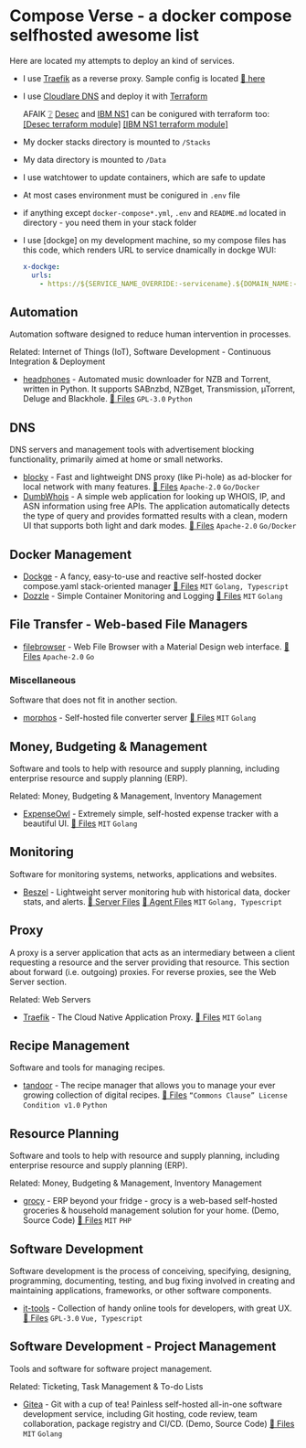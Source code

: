 # Compose Verse - a docker compose selfhosted awesome list

Here are located my attempts to deploy an kind of services.

- I use [Traefik](https://doc.traefik.io/traefik/) as a reverse proxy. Sample config is located [🔗 here](traefik/docker-compose.yml)
- I use [Cloudlare DNS](https://www.cloudflare.com/) and deploy it with [Terraform](https://www.terraform.io/)

  AFAIK [❔](https://www.wordnik.com/words/afaik) [Desec](https://desec.io/) and [IBM NS1](https://www.ibm.com/products/ns1-connect) can be conigured with terraform too: [\[Desec terraform module\]](https://registry.terraform.io/providers/Valodim/desec/latest/docs) [\[IBM NS1 terraform module\]](https://registry.terraform.io/providers/Valodim/desec/latest/docs)
- My docker stacks directory is mounted to `/Stacks`
- My data directory is mounted to `/Data`
- I use watchtower to update containers, which are safe to update
- At most cases environment must be conigured in `.env` file
- if anything except `docker-compose*.yml`, `.env` and `README.md` located in directory - you need them in your stack folder
- I use [dockge] on my development machine, so my compose files has this code, which renders URL to service dnamically in dockge WUI:

  ```yaml
  x-dockge:
    urls:
      - https://${SERVICE_NAME_OVERRIDE:-servicename}.${DOMAIN_NAME:-local}
  ```

## Automation

Automation software designed to reduce human intervention in processes.

Related: Internet of Things (IoT), Software Development - Continuous Integration & Deployment

- [headphones](https://github.com/rembo10/headphones) - Automated music downloader for NZB and Torrent, written in Python. It supports SABnzbd, NZBget, Transmission, µTorrent, Deluge and Blackhole.
  [🔗 Files](headphones/docker-compose.yml)
  `GPL-3.0`
  `Python`

## DNS

DNS servers and management tools with advertisement blocking functionality, primarily aimed at home or small networks.

- [blocky](https://github.com/0xERR0R/blocky) - Fast and lightweight DNS proxy (like Pi-hole) as ad-blocker for local network with many features.
  [🔗 Files](blocky/docker-compose.yml)
  `Apache-2.0`
  `Go/Docker`
- [DumbWhois](https://github.com/DumbWareio/DumbWhoIs) - A simple web application for looking up WHOIS, IP, and ASN information using free APIs. The application automatically detects the type of query and provides formatted results with a clean, modern UI that supports both light and dark modes.
  [🔗 Files](dumbwhois/docker-compose.yml)
  `Apache-2.0`
  `Go/Docker`

## Docker Management

- [Dockge](https://github.com/louislam/dockge) - A fancy, easy-to-use and reactive self-hosted docker compose.yaml stack-oriented manager
  [🔗 Files](dockge/docker-compose.yml)
  `MIT`
  `Golang, Typescript`
- [Dozzle](https://dozzle.dev/) - Simple Container Monitoring and Logging
  [🔗 Files](dozzle/docker-compose.yml)
  `MIT`
  `Golang`

## File Transfer - Web-based File Managers

- [filebrowser](https://github.com/filebrowser/filebrowser) - Web File Browser with a Material Design web interface.
  [🔗 Files](filebrowser/docker-compose.yml)
  `Apache-2.0`
  `Go`

### Miscellaneous

Software that does not fit in another section.

- [morphos](https://github.com/danvergara/morphos) - Self-hosted file converter server
  [🔗 Files](morphos/docker-compose.yml)
  `MIT`
  `Golang`


## Money, Budgeting & Management

Software and tools to help with resource and supply planning, including enterprise resource and supply planning (ERP).

Related: Money, Budgeting & Management, Inventory Management

- [ExpenseOwl](https://github.com/Tanq16/ExpenseOwl) - Extremely simple, self-hosted expense tracker with a beautiful UI.
  [🔗 Files](ExpenseOwl/docker-compose.yml)
  `MIT`
  `Golang`

## Monitoring

Software for monitoring systems, networks, applications and websites.

- [Beszel](https://github.com/henrygd/beszel) - Lightweight server monitoring hub with historical data, docker stats, and alerts.
  [🔗 Server Files](beszel-server/docker-compose.yml)
  [🔗 Agent Files](beszel-agent/docker-compose.yml)
  `MIT`
  `Golang, Typescript`

## Proxy

A proxy is a server application that acts as an intermediary between a client requesting a resource and the server providing that resource. This section about forward (i.e. outgoing) proxies. For reverse proxies, see the Web Server section.

Related: Web Servers

- [Traefik](https://github.com/traefik/traefik) - The Cloud Native Application Proxy.
  [🔗 Files](traefik/docker-compose.yml)
  `MIT`
  `Golang`

## Recipe Management

Software and tools for managing recipes.

- [tandoor](https://tandoor.dev/) - The recipe manager that allows you to manage your ever growing collection of digital recipes.
  [🔗 Files](tandoor/docker-compose.yml)
  `“Commons Clause” License Condition v1.0`
  `Python`

## Resource Planning

Software and tools to help with resource and supply planning, including enterprise resource and supply planning (ERP).

Related: Money, Budgeting & Management, Inventory Management

- [grocy](https://grocy.info/) - ERP beyond your fridge - grocy is a web-based self-hosted groceries & household management solution for your home. (Demo, Source Code)
  [🔗 Files](grocy/docker-compose.yml)
  `MIT`
  `PHP`

## Software Development


Software development is the process of conceiving, specifying, designing, programming, documenting, testing, and bug fixing involved in creating and maintaining applications, frameworks, or other software components.

- [it-tools](https://github.com/CorentinTh/it-tools) - Collection of handy online tools for developers, with great UX.
  [🔗 Files](it-tools/docker-compose.yml)
  `GPL-3.0`
  `Vue, Typescript`

## Software Development - Project Management

Tools and software for software project management.

Related: Ticketing, Task Management & To-do Lists

- [Gitea](https://about.gitea.com/) - Git with a cup of tea! Painless self-hosted all-in-one software development service, including Git hosting, code review, team collaboration, package registry and CI/CD. (Demo, Source Code)
  [🔗 Files](gitea/docker-compose.yml)
  `MIT`
  `Golang`

